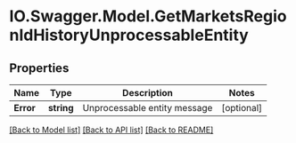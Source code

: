 # IO.Swagger.Model.GetMarketsRegionIdHistoryUnprocessableEntity
## Properties

Name | Type | Description | Notes
------------ | ------------- | ------------- | -------------
**Error** | **string** | Unprocessable entity message | [optional] 

[[Back to Model list]](../README.md#documentation-for-models) [[Back to API list]](../README.md#documentation-for-api-endpoints) [[Back to README]](../README.md)

